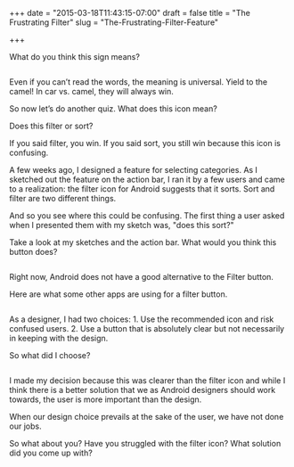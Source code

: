 +++
date = "2015-03-18T11:43:15-07:00"
draft = false
title = "The Frustrating Filter"
slug = "The-Frustrating-Filter-Feature"

+++

What do you think this sign means?

<img class="img-responsive img-centered" src="/images/calmel.png" alt="">
Even if you can’t read the words, the meaning is universal. Yield to the camel! In car vs. camel, they will always win.So now let’s do another quiz. What does this icon mean?

<img class="img-responsive img-centered" src="/images/filtericon.png" alt="">
<div class="image-caption">Does this filter or sort?</div>If you said filter, you win. If you said sort, you still win because this icon is confusing. A few weeks ago, I designed a feature for selecting categories. As I sketched out the feature on the action bar, I ran it by a few users and came to a realization: the filter icon for Android suggests that it sorts. Sort and filter are two different things. And so you see where this could be confusing. The first thing a user asked when I presented them with my sketch was, "does this sort?" 

Take a look at my sketches and the action bar. What would you think this button does?
<img class="img-responsive img-centered" src="/images/WireFrames.jpg" alt="">Right now, Android does not have a good alternative to the Filter button. Here are what some other apps are using for a filter button. <img class="img-responsive img-centered" src="/images/fitmob.jpg" alt="">As a designer, I had two choices: 1. Use the recommended icon and risk confused users. 2. Use a button that is absolutely clear but not necessarily in keeping with the design. So what did I choose? <img class="img-responsive img-centered" src="/images/actionbar.png" alt="">
I made my decision because this was clearer than the filter icon and while I think there is a better solution that we as Android designers should work towards, the user is more important than the design. When our design choice prevails at the sake of the user, we have not done our jobs. So what about you? Have you struggled with the filter icon? What solution did you come up with?